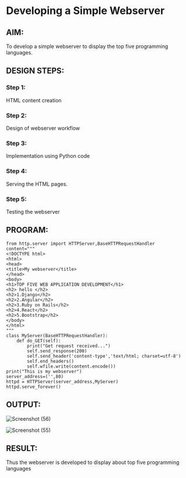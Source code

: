 # Developing a Simple Webserver
## AIM:
To develop a simple webserver to display the top five programming languages.

## DESIGN STEPS:
### Step 1: 
HTML content creation
### Step 2:
Design of webserver workflow
### Step 3:
Implementation using Python code
### Step 4:
Serving the HTML pages.
### Step 5:
Testing the webserver

## PROGRAM:
```
from http.server import HTTPServer,BaseHTTPRequestHandler
content="""
<!DOCTYPE html>
<html>
<head>
<title>My webserver</title>
</head>
<body>
<h1>TOP FIVE WEB APPLICATION DEVELOPMENT</h1>
<h2> hello </h2>
<h2>1.Django</h2>
<h2>2.Angular</h2>
<h2>3.Ruby on Rails</h2>
<h2>4.React</h2>
<h2>5.Bootstrap</h2>
</body>
</html>
"""
class MyServer(BaseHTTPRequestHandler):
    def do_GET(self):
        print("Get request received...")
        self.send_response(200)
        self.send_header('content-type','text/html; charset=utf-8')
        self.end_headers()
        self.wfile.write(content.encode())
print("This is my webserver")
server_address=('',80)
httpd = HTTPServer(server_address,MyServer)
httpd.serve_forever()
```

## OUTPUT:

![Screenshot (56)](https://user-images.githubusercontent.com/118344328/215304416-7762ff90-af9e-4bf7-9480-b25a7f00f56d.png)

![Screenshot (55)](https://user-images.githubusercontent.com/118344328/215303262-1054ef36-225e-4a08-b8bc-140dbc2b8e79.png)



## RESULT:
Thus the webserver is developed to display about top five programming languages
